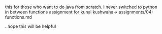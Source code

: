  this for those who want to do java from scratch. 
i  never switched to python in between
functions assignment for kunal kushwaha->
 assignments/04-functions.md

 ..hope this will be helpful
